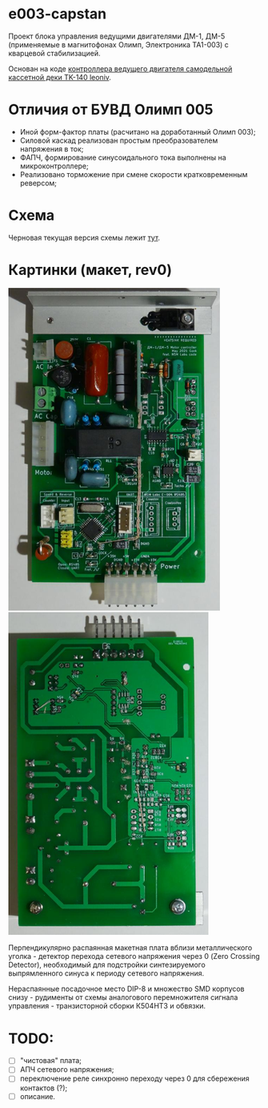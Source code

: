 # e003-capstan
Проект блока управления ведущими двигателями ДМ-1, ДМ-5 (применяемые в магнитофонах Олимп, Электроника ТА1-003) с кварцевой стабилизацией.

Основан на коде [контроллера ведущего двигателя самодельной кассетной деки TK-140 leoniv](http://leoniv.diod.club/projects/audio/tk-140/tk-140.html).

# Отличия от БУВД Олимп 005
- Иной форм-фактор платы (расчитано на доработанный Олимп 003);
- Силовой каскад реализован простым преобразователем напряжения в ток;
- ФАПЧ, формирование синусоидального тока выполнены на микроконтроллере;
- Реализовано торможение при смене скорости кратковременным реверсом;

# Схема
Черновая текущая версия схемы лежит [тут](/hw/rev1/main.pdf).

# Картинки (макет, rev0)
<img src="/img/rev0_pcb_top.jpg" width="422.5"><img src="/img/rev0_pcb_bot.jpg" width="400">

Перпендикулярно распаянная макетная плата вблизи металлического уголка - детектор перехода сетевого
напряжения через 0 (Zero Crossing Detector), необходимый для подстройки синтезируемого выпрямленного синуса к
периоду сетевого напряжения.

Нераспаянные посадочное место DIP-8 и множество SMD корпусов снизу - рудименты от схемы аналогового 
перемножителя сигнала управления - транзисторной сборки К504НТ3 и обвязки.

# TODO:
- [ ] "чистовая" плата;
- [ ] АПЧ сетевого напряжения;
- [ ] переключение реле синхронно переходу через 0 для сбережения контактов (?);
- [ ] описание.
